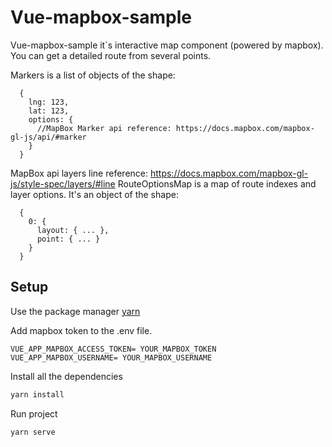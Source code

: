 # Vue-mapbox-sample

Vue-mapbox-sample it`s interactive map component (powered by mapbox). You can get a detailed route from several points.

Markers is a list of objects of the shape:

      {
        lng: 123,
        lat: 123,
        options: {
          //MapBox Marker api reference: https://docs.mapbox.com/mapbox-gl-js/api/#marker
        }
      }

MapBox api layers line reference: https://docs.mapbox.com/mapbox-gl-js/style-spec/layers/#line RouteOptionsMap is a map of route indexes and layer options. It's an object of the shape:

      {
        0: {
          layout: { ... },
          point: { ... }
        }
      }


## Setup
Use the package manager [yarn](https://classic.yarnpkg.com/en/docs/install#debian-stable)

Add mapbox token to the .env file.

```
VUE_APP_MAPBOX_ACCESS_TOKEN= YOUR_MAPBOX_TOKEN
VUE_APP_MAPBOX_USERNAME= YOUR_MAPBOX_USERNAME
```
Install all the dependencies
```bash
yarn install
```

Run project
```bash
yarn serve
```


